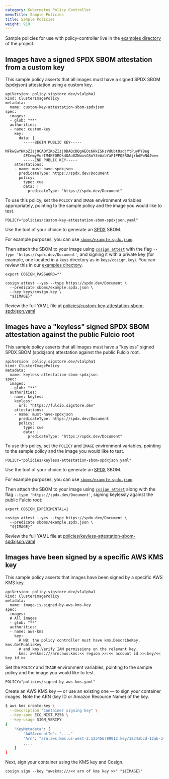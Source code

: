```yaml
---
category: Kubernetes Policy Controller
menuTitle: Sample Policies
title: Sample Policies
weight: 910
---
```


Sample policies for use with policy-controller live in the [examples directory](https://github.com/sigstore/policy-controller/tree/main/examples) of the project. 

## Images have a signed SPDX SBOM attestation from a custom key

This sample policy asserts that all images must have a signed SPDX SBOM (spdxjson) attestation using a custom key.

```
apiVersion: policy.sigstore.dev/v1alpha1
kind: ClusterImagePolicy
metadata:
  name: custom-key-attestation-sbom-spdxjson
spec:
  images:
  - glob: "**"
  authorities:
  - name: custom-key
    key:
      data: |
        -----BEGIN PUBLIC KEY-----
        MFkwEwYHKoZIzj0CAQYIKoZIzj0DAQcDQgAEOc6HkISHzVdUbtUsdjYtPuyPYBeg
        4FCemyVurIM4KEORQk4OAu8ZNwxvGSoY3eAabYaFIPPQ8ROAjrbdPwNdJw==
        -----END PUBLIC KEY-----
    attestations:
    - name: must-have-spdxjson
      predicateType: https://spdx.dev/Document
      policy:
        type: cue
        data: |
          predicateType: "https://spdx.dev/Document"
```

To use this policy, set the `POLICY` and `IMAGE` environment variables appropriately, pointing to the sample policy and the image you would like to test. 

```
POLICY="policies/custom-key-attestation-sbom-spdxjson.yaml"
```

Use the tool of your choice to generate an [SPDX](https://spdx.dev/) SBOM.

For example purposes, you can use [`sboms/example.spdx.json`](https://github.com/sigstore/policy-controller/blob/main/examples/sboms/example.spdx.json).

Then attach the SBOM to your image using [`cosign attest`](https://github.com/sigstore/cosign/blob/main/doc/cosign_attest.md) with the flag `--type 'https://spdx.dev/Document'`, and signing it with a private key (for example, one located in a `keys` directory as in `keys/cosign.key`). You can review this in our [examples directory](https://github.com/sigstore/policy-controller/tree/main/examples).

```
export COSIGN_PASSWORD=""

cosign attest --yes --type https://spdx.dev/Document \
  --predicate sboms/example.spdx.json \
  --key keys/cosign.key \
  "${IMAGE}"
```

Review the full YAML file at [policies/custom-key-attestation-sbom-spdxjson.yaml](https://github.com/sigstore/policy-controller/blob/main/examples/policies/custom-key-attestation-sbom-spdxjson.yaml)

## Images have a "keyless" signed SPDX SBOM attestation against the public Fulcio root

This sample policy asserts that all images must have a "keyless" signed SPDX SBOM (spdxjson) attestation against the public Fulcio root.

```
apiVersion: policy.sigstore.dev/v1alpha1
kind: ClusterImagePolicy
metadata:
  name: keyless-attestation-sbom-spdxjson
spec:
  images:
  - glob: "**"
  authorities:
  - name: keyless
    keyless:
      url: "https://fulcio.sigstore.dev"
    attestations:
    - name: must-have-spdxjson
      predicateType: https://spdx.dev/Document
      policy:
        type: cue
        data: |
          predicateType: "https://spdx.dev/Document"
```

To use this policy, set the `POLICY` and `IMAGE` environment variables, pointing to the sample policy and the image you would like to test. 

```
POLICY="policies/keyless-attestation-sbom-spdxjson.yaml"
```

Use the tool of your choice to generate an [SPDX](https://spdx.dev/) SBOM.

For example purposes, you can use [`sboms/example.spdx.json`](https://github.com/sigstore/policy-controller/blob/main/examples/sboms/example.spdx.json).

Then attach the SBOM to your image using [`cosign attest`](https://github.com/sigstore/cosign/blob/main/doc/cosign_attest.md) along with the flag `--type 'https://spdx.dev/Document'`, signing keylessly against the public Fulcio root:

```
export COSIGN_EXPERIMENTAL=1

cosign attest --yes --type https://spdx.dev/Document \
  --predicate sboms/example.spdx.json \
  "${IMAGE}"
```

Review the full YAML file at [policies/keyless-attestation-sbom-spdxjson.yaml](https://github.com/sigstore/policy-controller/blob/main/examples/policies/keyless-attestation-sbom-spdxjson.yaml)

## Images have been signed by a specific AWS KMS key

This sample policy asserts that images have been signed by a specific AWS KMS key.

```
apiVersion: policy.sigstore.dev/v1alpha1
kind: ClusterImagePolicy
metadata:
  name: image-is-signed-by-aws-kms-key
spec:
  images:
  # All images
  - glob: "**"
  authorities:
  - name: aws-kms
    key:
      # NB: the policy controller must have kms.DescribeKey, kms.GetPublicKey
      # and kms.Verify IAM permissions on the relevant key.
      kms: awskms:///arn:aws:kms:<< region >>:<< account id >>:key/<< key id >>
```

Set the `POLICY` and `IMAGE` environment variables, pointing to the sample policy and the image you would like to test. 

```
POLICY="policies/signed-by-aws-kms.yaml"
```

Create an AWS KMS key — or use an existing one — to sign your container images. Note the ARN (key ID or Amazon Resource Name) of the key.

```sh
$ aws kms create-key \
  --description "Container signing key" \
  --key-spec ECC_NIST_P256 \
  --key-usage SIGN_VERIFY
{
    "KeyMetadata": {
        "AWSAccountId": "...."
        "Arn": "arn:aws:kms:us-west-2:123456789012:key/1234abcd-12ab-34cd-56ef-1234567890ab",
        ....
    }
}
```

Next, sign your container using the KMS key and Cosign.

```
cosign sign --key "awskms:///<< arn of kms key >>" "${IMAGE}"
```